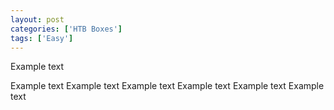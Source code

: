 ```yaml
---
layout: post
categories: ['HTB Boxes']
tags: ['Easy']
---
```


Example text

<!--excerpt-->

Example text Example text Example text Example text Example text Example text 
